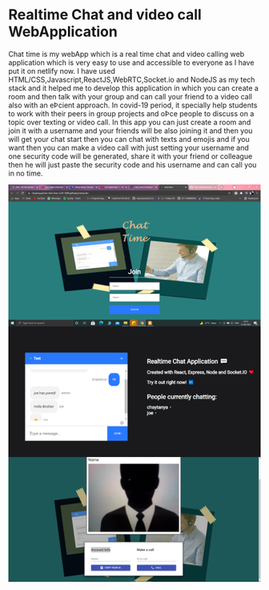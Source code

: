 # Realtime Chat and video call WebApplication
Chat time is my webApp which is a real time chat and video calling web application which is very easy to use and accessible to everyone as I have put it on netlify now. I have used HTML/CSS,Javascript,ReactJS,WebRTC,Socket.io and NodeJS as my tech stack and it helped me to develop this application in which you can create a room and then talk with your group and can call your friend to a video call also with an eÞcient approach. In covid-19 period, it specially help students to work with their peers in group projects and oÞce people to discuss on a topic over texting or video call. In this app you can just create a room and join it with a username and your friends will be also joining it and then you will get your chat start then you can chat with texts and emojis and if you want then you can make a video call with just setting your username and one security code will be generated, share it with your friend or colleague then he will just paste the security code and his username and can call you in no time.
<p>
<img align="left" alt="GIF" src="./Screenshot (220).png" width="600px" />  
<img align="left" alt="GIF" src="./Screenshot (218).png" width="600px" />
<img align="left" alt="GIF" src="./Screenshot (219).png" width="600px" />
</p>

